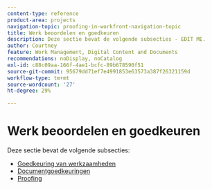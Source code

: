 ```yaml
---
content-type: reference
product-area: projects
navigation-topic: proofing-in-workfront-navigation-topic
title: Werk beoordelen en goedkeuren
description: Deze sectie bevat de volgende subsecties - EDIT ME.
author: Courtney
feature: Work Management, Digital Content and Documents
recommendations: noDisplay, noCatalog
exl-id: c88c09aa-166f-4ae1-bcfc-89b678590f51
source-git-commit: 95679dd71ef7e4991853e63573a387f26321159d
workflow-type: tm+mt
source-wordcount: '27'
ht-degree: 29%

---
```


# Werk beoordelen en goedkeuren

Deze sectie bevat de volgende subsecties:

<!-- * [Limited document and proof decision for non-paid users overview](/help/quicksilver/review-and-approve-work/proof-doc-decision-limits.md) -->
* [Goedkeuring van werkzaamheden](../review-and-approve-work/manage-approvals/manage-approvals.md)
* [Documentgoedkeuringen](../review-and-approve-work/document-reviews-and-approvals/document-reviews-and-approvals.md)
* [Proofing](../review-and-approve-work/proofing/proofing.md)

